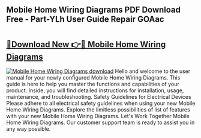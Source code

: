 ## Mobile Home Wiring Diagrams PDF Download Free - Part-YLh User Guide Repair GOAac

# <h2><a href="http://dfma4x.blite.top/?on=Mobile+Home+Wiring+Diagrams">🔗Download New 👉🔴 Mobile Home Wiring Diagrams</a></h2>

[![Mobile Home Wiring Diagrams download](https://i.imgur.com/lujVjoI.png)](http://dfma4x.blite.top/?on=Mobile+Home+Wiring+Diagrams)
Hello and welcome to the user manual for your newly configured Mobile Home Wiring Diagrams. This guide is here to help you master the functions and capabilities of your product. Inside, you will find detailed instructions for installation, usage, maintenance, and troubleshooting. Safety Guidelines for Electrical Devices Please adhere to all electrical safety guidelines when using your new Mobile Home Wiring Diagrams. Explore the limitless possibilities of list of features with your new Mobile Home Wiring Diagrams. Let's Work Together Mobile Home Wiring Diagrams. Our customer support team is ready to assist you in any way possible.
